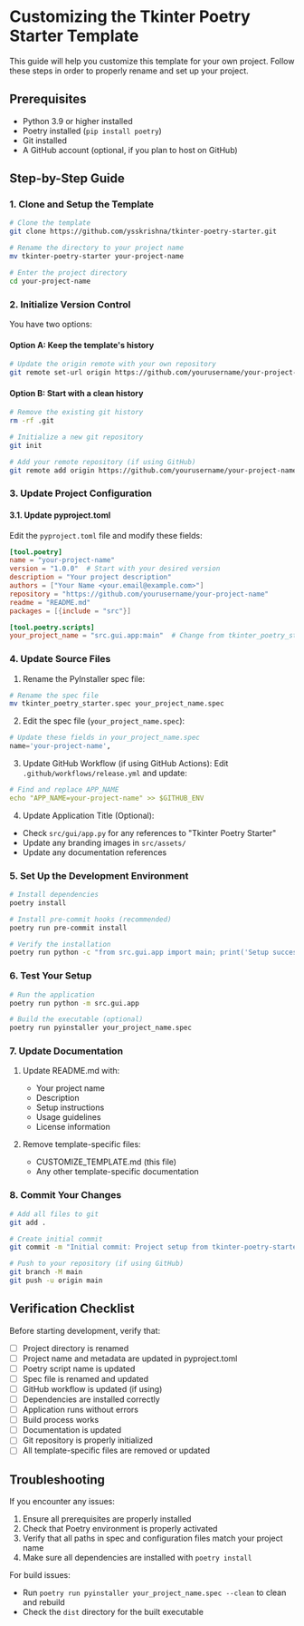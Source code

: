 # Customizing the Tkinter Poetry Starter Template

This guide will help you customize this template for your own project. Follow these steps in order to properly rename and set up your project.

## Prerequisites

- Python 3.9 or higher installed
- Poetry installed (`pip install poetry`)
- Git installed
- A GitHub account (optional, if you plan to host on GitHub)

## Step-by-Step Guide

### 1. Clone and Setup the Template

```bash
# Clone the template
git clone https://github.com/ysskrishna/tkinter-poetry-starter.git

# Rename the directory to your project name
mv tkinter-poetry-starter your-project-name

# Enter the project directory
cd your-project-name
```

### 2. Initialize Version Control

You have two options:

#### Option A: Keep the template's history
```bash
# Update the origin remote with your own repository
git remote set-url origin https://github.com/yourusername/your-project-name.git
```

#### Option B: Start with a clean history
```bash
# Remove the existing git history
rm -rf .git

# Initialize a new git repository
git init

# Add your remote repository (if using GitHub)
git remote add origin https://github.com/yourusername/your-project-name.git
```

### 3. Update Project Configuration

#### 3.1. Update pyproject.toml

Edit the `pyproject.toml` file and modify these fields:

```toml
[tool.poetry]
name = "your-project-name"
version = "1.0.0"  # Start with your desired version
description = "Your project description"
authors = ["Your Name <your.email@example.com>"]
repository = "https://github.com/yourusername/your-project-name"
readme = "README.md"
packages = [{include = "src"}]

[tool.poetry.scripts]
your_project_name = "src.gui.app:main"  # Change from tkinter_poetry_starter
```

### 4. Update Source Files

1. Rename the PyInstaller spec file:
```bash
# Rename the spec file
mv tkinter_poetry_starter.spec your_project_name.spec
```

2. Edit the spec file (`your_project_name.spec`):
```python
# Update these fields in your_project_name.spec
name='your-project-name',
```

3. Update GitHub Workflow (if using GitHub Actions):
Edit `.github/workflows/release.yml` and update:
```yaml
# Find and replace APP_NAME
echo "APP_NAME=your-project-name" >> $GITHUB_ENV
```

4. Update Application Title (Optional):
- Check `src/gui/app.py` for any references to "Tkinter Poetry Starter"
- Update any branding images in `src/assets/`
- Update any documentation references

### 5. Set Up the Development Environment

```bash
# Install dependencies
poetry install

# Install pre-commit hooks (recommended)
poetry run pre-commit install

# Verify the installation
poetry run python -c "from src.gui.app import main; print('Setup successful!')"
```

### 6. Test Your Setup

```bash
# Run the application
poetry run python -m src.gui.app

# Build the executable (optional)
poetry run pyinstaller your_project_name.spec
```

### 7. Update Documentation

1. Update README.md with:
   - Your project name
   - Description
   - Setup instructions
   - Usage guidelines
   - License information

2. Remove template-specific files:
   - CUSTOMIZE_TEMPLATE.md (this file)
   - Any other template-specific documentation

### 8. Commit Your Changes

```bash
# Add all files to git
git add .

# Create initial commit
git commit -m "Initial commit: Project setup from tkinter-poetry-starter template"

# Push to your repository (if using GitHub)
git branch -M main
git push -u origin main
```

## Verification Checklist

Before starting development, verify that:

- [ ] Project directory is renamed
- [ ] Project name and metadata are updated in pyproject.toml
- [ ] Poetry script name is updated
- [ ] Spec file is renamed and updated
- [ ] GitHub workflow is updated (if using)
- [ ] Dependencies are installed correctly
- [ ] Application runs without errors
- [ ] Build process works
- [ ] Documentation is updated
- [ ] Git repository is properly initialized
- [ ] All template-specific files are removed or updated

## Troubleshooting

If you encounter any issues:

1. Ensure all prerequisites are properly installed
2. Check that Poetry environment is properly activated
3. Verify that all paths in spec and configuration files match your project name
4. Make sure all dependencies are installed with `poetry install`

For build issues:
- Run `poetry run pyinstaller your_project_name.spec --clean` to clean and rebuild
- Check the `dist` directory for the built executable
